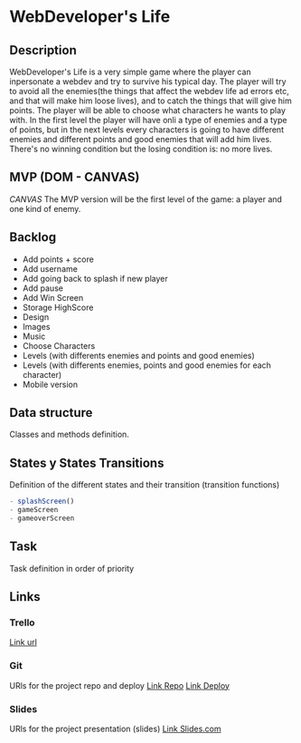# WebDeveloper's Life

## Description
WebDeveloper's Life is a very simple game where the player can inpersonate a webdev and try to survive his typical day.
The player will try to avoid all the enemies(the things that affect the webdev life ad errors etc, and that will make him loose lives), and to catch the things that will give him points.
The player will be able to choose what characters he wants to play with.
In the first level the player will have onli a type of enemies and a type of points, but in the next levels every characters is going to have different enemies and different points and good enemies that will add him lives.
There's no winning condition but the losing condition is: no more lives.


## MVP (DOM - CANVAS)
*CANVAS*
The MVP version will be the first level of the game: a player and one kind of enemy.

## Backlog
- Add points + score
- Add username
- Add going back to splash if new player
- Add pause
- Add Win Screen
- Storage HighScore
- Design
- Images
- Music
- Choose Characters
- Levels (with differents enemies and points and good enemies)
- Levels (with differents enemies, points and good enemies for each character)
- Mobile version


## Data structure
Classes and methods definition.


## States y States Transitions
Definition of the different states and their transition (transition functions)
```javascript
- splashScreen()
- gameScreen
- gameoverScreen
```

## Task
Task definition in order of priority


## Links


### Trello
[Link url](https://trello.com)


### Git
URls for the project repo and deploy
[Link Repo](http://github.com)
[Link Deploy](http://github.com)


### Slides
URls for the project presentation (slides)
[Link Slides.com](http://slides.com)
